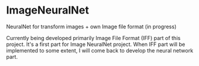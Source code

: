 # ImageNeuralNet
NeuralNet for transform images + own Image file format (in progress)

Currently being developed primarily Image File Format (IFF) part of this project. It's a first part for Image NeuralNet project.
When IFF part will be implemented to some extent, I will come back to develop the neural network part.
